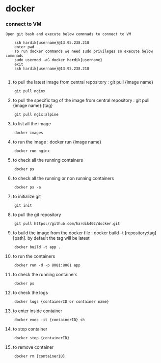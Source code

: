 # docker

### connect to VM

	Open git bash and execute below commnads to connect to VM

```
	ssh hardik{username}@13.95.238.210
	enter pwd
	To run docker commands we need sudo privileges so execute below commnads
	sudo usermod -aG docker hardik{username} 
	exit
	ssh hardik{username}@13.95.238.210
	
```

1. to pull the latest image from central repository : git pull {image name}
```
	git pull nginx
```   

2. to pull the specific tag of the image from central repository : git pull {image name}:{tag}
```
	git pull ngix:alpine
```

3. to list all the image
```
	docker images
```
4. to run the image : docker run {image name}
```
	docker run nginx
```

5. to check all the running containers
```
	docker ps
```

6. to check all the running or non running containers
```
	docker ps -a
```

7. to initialize git 
```
	git init
```

8. to pull the git repository
```
	git pull https://github.com/hardik402/docker.git
```

9. to build the image from the docker file : docker build -t [repository:tag] [path]. by default the tag will be latest
```
	docker build -t app .
```

10. to run the containers 
```
	docker run -d -p 8081:8081 app
```
11. to check the running containers
```
	docker ps
```
12. to check the logs
```
	docker logs {containerID or container name}
```
13. to enter inside container 
```
	docker exec -it {containerID} sh
```
14. to stop container
```
	docker stop {containerID}
```
15. to remove container
```
	docker rm {containerID}
```
